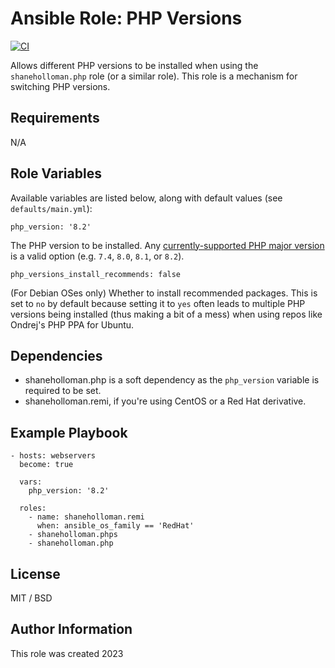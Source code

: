 # Ansible Role: PHP Versions

[![CI](https://github.com/shaneholloman/ansible-role-phps/actions/workflows/ci.yml/badge.svg)](https://github.com/shaneholloman/ansible-role-phps/actions/workflows/ci.yml)

Allows different PHP versions to be installed when using the `shaneholloman.php` role (or a similar role). This role is a mechanism for switching PHP versions.

## Requirements

N/A

## Role Variables

Available variables are listed below, along with default values (see `defaults/main.yml`):

    php_version: '8.2'

The PHP version to be installed. Any [currently-supported PHP major version](http://php.net/supported-versions.php) is a valid option (e.g. `7.4`, `8.0`, `8.1`, or `8.2`).

    php_versions_install_recommends: false

(For Debian OSes only) Whether to install recommended packages. This is set to `no` by default because setting it to `yes` often leads to multiple PHP versions being installed (thus making a bit of a mess) when using repos like Ondrej's PHP PPA for Ubuntu.

## Dependencies

  - shaneholloman.php is a soft dependency as the `php_version` variable is required to be set.
  - shaneholloman.remi, if you're using CentOS or a Red Hat derivative.

## Example Playbook

    - hosts: webservers
      become: true

      vars:
        php_version: '8.2'

      roles:
        - name: shaneholloman.remi
          when: ansible_os_family == 'RedHat'
        - shaneholloman.phps
        - shaneholloman.php

## License

MIT / BSD

## Author Information

This role was created 2023
